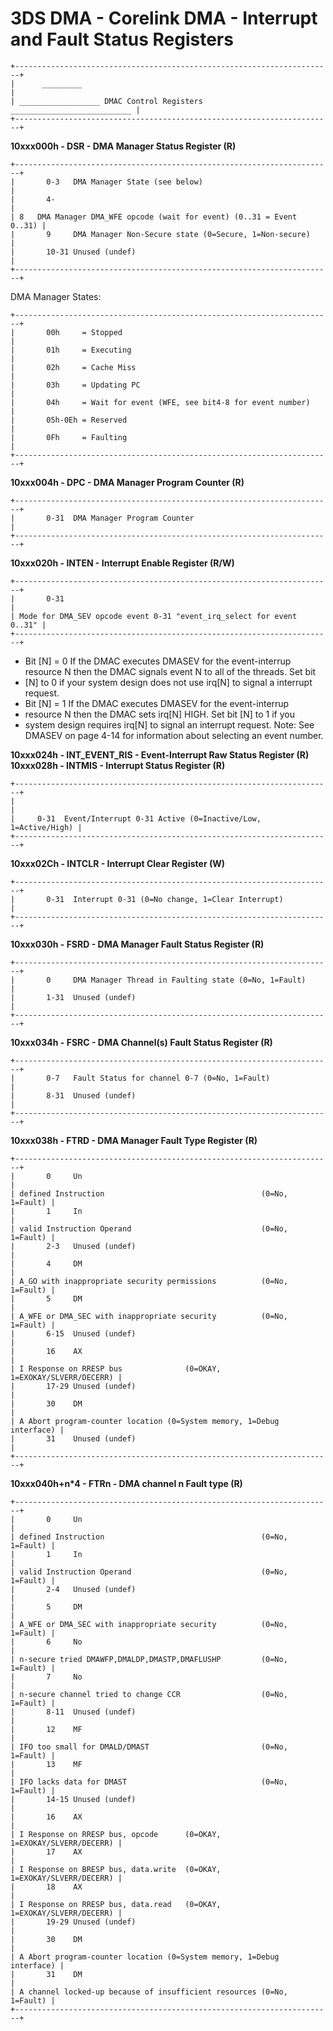 # 3DS DMA - Corelink DMA - Interrupt and Fault Status Registers



```
+-----------------------------------------------------------------------+
|      _________                                                        |
| __________________ DMAC Control Registers ___________________________ |
+-----------------------------------------------------------------------+
```


**10xxx000h - DSR - DMA Manager Status Register (R)**

```
+-----------------------------------------------------------------------+
|       0-3   DMA Manager State (see below)                             |
|       4-                                                              |
| 8   DMA Manager DMA_WFE opcode (wait for event) (0..31 = Event 0..31) |
|       9     DMA Manager Non-Secure state (0=Secure, 1=Non-secure)     |
|       10-31 Unused (undef)                                            |
+-----------------------------------------------------------------------+
```

DMA Manager States:

```
+-----------------------------------------------------------------------+
|       00h     = Stopped                                               |
|       01h     = Executing                                             |
|       02h     = Cache Miss                                            |
|       03h     = Updating PC                                           |
|       04h     = Wait for event (WFE, see bit4-8 for event number)     |
|       05h-0Eh = Reserved                                              |
|       0Fh     = Faulting                                              |
+-----------------------------------------------------------------------+
```


**10xxx004h - DPC - DMA Manager Program Counter (R)**

```
+-----------------------------------------------------------------------+
|       0-31  DMA Manager Program Counter                               |
+-----------------------------------------------------------------------+
```


**10xxx020h - INTEN - Interrupt Enable Register (R/W)**

```
+-----------------------------------------------------------------------+
|       0-31                                                            |
| Mode for DMA_SEV opcode event 0-31 "event_irq_select for event 0..31" |
+-----------------------------------------------------------------------+
```

- Bit \[N\] = 0 If the DMAC executes DMASEV for the event-interrup
resource N then the DMAC signals event N to all of the threads. Set bit
- \[N\] to 0 if your system design does not use irq\[N\] to signal a
interrupt request.
- Bit \[N\] = 1 If the DMAC executes DMASEV for the event-interrup
- resource N then the DMAC sets irq\[N\] HIGH. Set bit \[N\] to 1 if you
- system design requires irq\[N\] to signal an interrupt request.
Note: See DMASEV on page 4-14 for information about selecting an event
number.

**10xxx024h - INT_EVENT_RIS - Event-Interrupt Raw Status Register (R)**
**10xxx028h - INTMIS - Interrupt Status Register (R)**

```
+-----------------------------------------------------------------------+
|                                                                       |
|     0-31  Event/Interrupt 0-31 Active (0=Inactive/Low, 1=Active/High) |
+-----------------------------------------------------------------------+
```


**10xxx02Ch - INTCLR - Interrupt Clear Register (W)**

```
+-----------------------------------------------------------------------+
|       0-31  Interrupt 0-31 (0=No change, 1=Clear Interrupt)           |
+-----------------------------------------------------------------------+
```


**10xxx030h - FSRD - DMA Manager Fault Status Register (R)**

```
+-----------------------------------------------------------------------+
|       0     DMA Manager Thread in Faulting state (0=No, 1=Fault)      |
|       1-31  Unused (undef)                                            |
+-----------------------------------------------------------------------+
```


**10xxx034h - FSRC - DMA Channel(s) Fault Status Register (R)**

```
+-----------------------------------------------------------------------+
|       0-7   Fault Status for channel 0-7 (0=No, 1=Fault)              |
|       8-31  Unused (undef)                                            |
+-----------------------------------------------------------------------+
```


**10xxx038h - FTRD - DMA Manager Fault Type Register (R)**

```
+-----------------------------------------------------------------------+
|       0     Un                                                        |
| defined Instruction                                   (0=No, 1=Fault) |
|       1     In                                                        |
| valid Instruction Operand                             (0=No, 1=Fault) |
|       2-3   Unused (undef)                                            |
|       4     DM                                                        |
| A_GO with inappropriate security permissions          (0=No, 1=Fault) |
|       5     DM                                                        |
| A_WFE or DMA_SEC with inappropriate security          (0=No, 1=Fault) |
|       6-15  Unused (undef)                                            |
|       16    AX                                                        |
| I Response on RRESP bus              (0=OKAY, 1=EXOKAY/SLVERR/DECERR) |
|       17-29 Unused (undef)                                            |
|       30    DM                                                        |
| A Abort program-counter location (0=System memory, 1=Debug interface) |
|       31    Unused (undef)                                            |
+-----------------------------------------------------------------------+
```


**10xxx040h+n\*4 - FTRn - DMA channel n Fault type (R)**

```
+-----------------------------------------------------------------------+
|       0     Un                                                        |
| defined Instruction                                   (0=No, 1=Fault) |
|       1     In                                                        |
| valid Instruction Operand                             (0=No, 1=Fault) |
|       2-4   Unused (undef)                                            |
|       5     DM                                                        |
| A_WFE or DMA_SEC with inappropriate security          (0=No, 1=Fault) |
|       6     No                                                        |
| n-secure tried DMAWFP,DMALDP,DMASTP,DMAFLUSHP         (0=No, 1=Fault) |
|       7     No                                                        |
| n-secure channel tried to change CCR                  (0=No, 1=Fault) |
|       8-11  Unused (undef)                                            |
|       12    MF                                                        |
| IFO too small for DMALD/DMAST                         (0=No, 1=Fault) |
|       13    MF                                                        |
| IFO lacks data for DMAST                              (0=No, 1=Fault) |
|       14-15 Unused (undef)                                            |
|       16    AX                                                        |
| I Response on RRESP bus, opcode      (0=OKAY, 1=EXOKAY/SLVERR/DECERR) |
|       17    AX                                                        |
| I Response on BRESP bus, data.write  (0=OKAY, 1=EXOKAY/SLVERR/DECERR) |
|       18    AX                                                        |
| I Response on RRESP bus, data.read   (0=OKAY, 1=EXOKAY/SLVERR/DECERR) |
|       19-29 Unused (undef)                                            |
|       30    DM                                                        |
| A Abort program-counter location (0=System memory, 1=Debug interface) |
|       31    DM                                                        |
| A channel locked-up because of insufficient resources (0=No, 1=Fault) |
+-----------------------------------------------------------------------+
```




